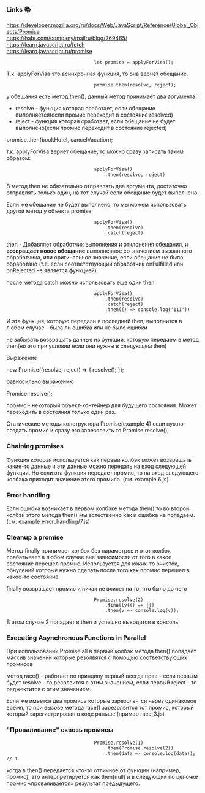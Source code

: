 ### Links :books:
https://developer.mozilla.org/ru/docs/Web/JavaScript/Reference/Global_Objects/Promise  
https://habr.com/company/mailru/blog/269465/  
https://learn.javascript.ru/fetch  
https://learn.javascript.ru/promise  

                                    let promise = applyForVisa();

Т.к. applyForVisa это асинхронная функция, то она вернет обещание.

                                    promise.then(resolve, reject);

у обещания есть метод then(), данный метод принимает два аргумента:
 - resolve - функция которая сработает, если обещание выполняется(если промис переходит в состояние resolved)
 - reject - функция которая сработает, если обещание не будет выполнено(если промис переходит в состояние rejected)

promise.then(bookHotel, cancelVacation);

т.к. applyForVisa вернет обещание, то можно сразу записать таким образом:
                                    
                                    applyForVisa()
                                        .then(resolve, reject)
                                        
В метод then не обязательно отправлять два аргумента, достаточно отправлять только один, на тот случай если обещание будет выполнено.

Если же обещание не будет выполнено, то мы можем использовать другой метод у объекта promise:

                                    applyForVisa()
                                        .then(resolve)
                                        .catch(reject)

then - Добавляет обработчик выполнения и отклонения обещания, и **возвращает новое обещание** выполненное со значением вызванного обработчика, или оригинальное значение, если обещание не было обработано (т.е. если соответствующий обработчик onFulfilled или onRejected не является функцией).

после метода catch можно использовать еще один then 

                                    applyForVisa()
                                        .then(resolve)
                                        .catch(reject)
                                        .then(() => console.log('111'))

И эта функция, которую передали в последний then, выполнится в любом случае - была ли ошибка или не было ошибки

не забывать возвращать данные из функции, которую передаем в метод then(но это при условии если они нужны в следующем then)

Выражение

new Promise((resolve, reject) => {
    resolve();
});

равносильно выражению

Promise.resolve();

промис - некоторый объект-контейнер для будущего состояния. Может переходить в состояния только один раз.

Статические методы конструктора Promise(example 4)
если нужно создать промис и сразу его зарезолвить то Promise.resolve();  

### Chaining promises  
Функция которая используется как первый колбэк может возвращать какие-то данные и эти данные  можно передать на вход следующей функции. Но если эта функция передает промис, то на вход следующего колбэка приходит значение этого промиса. (см. example 6.js)

### Error handling  
Если ошибка возникает в первом колбэке метода then() то во второй колбэк этого метода then() мы естественно как и ошибка не попадаем. (см. example error_handling/7.js)

### Cleanup a promise
Метод finally принимает колбэк без параметров и этот колбэк срабатывает в любом случае вне зависимости от того в какое состояние перешел промис. Используется для каких-то очисток, обнулений которые нужно сделать после того как промис перешел в какое-то состояние. 

finally возвращает промис и никак не влияет на то, что было до него  

                                    Promise.resolve(2)
                                        .finally(() => {})
                                        .then(v => console.log(v));

В этом случае 2 попадает в then и успешно выводится в консоль  

### Executing Asynchronous Functions in Parallel  
При использовании Promise.all в первый колбэк метода then() попадает массив значений которые резолвятся с помощью соответствующих промисов  

метод race() - работает по принципу первый всегда прав - если первым будет resolve - то ресолвится с этим значением, если первый reject - то реджектится с этим значением.

Если же имеется два промиса которые зарезолвятся через одинаковое время, то при вызове метода race() зарезолвится тот промис, который который зарегистрирован в коде раньше (пример race_3.js)

### "Проваливание" сквозь промисы  

                                    Promise.resolve(1)
                                        .then(Promise.resolve(2))
                                        .then(data => console.log(data)); // 1

когда в then() передается что-то отличное от функции (например, промис), это интерпретируется как then(null) и в следующий по цепочке промис «проваливается» результат предыдущего.

